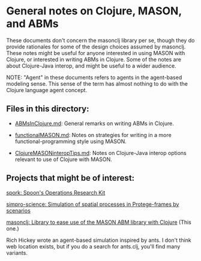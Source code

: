 General notes on Clojure, MASON, and ABMs
====

These documents don't concern the masonclj library per se, though
they do provide rationales for some of the design choices assumed by
masonclj.  These notes might be useful for anyone interested in using
MASON with Clojure, or interested in writing ABMs in Clojure.  Some of
the notes are about Clojure-Java interop, and might be useful to a wider
audience.

NOTE: "Agent" in these documents refers to agents in the agent-based
modeling sense.  This sense of the term has almost nothing to do
with the Clojure language agent concept.

## Files in this directory:

* [ABMsInClojure.md](https://github.com/mars0i/masonclj/blob/master/doc/general/ABMsInClojure.md):
General remarks on writing ABMs in Clojure.

* [functionalMASON.md](https://github.com/mars0i/masonclj/blob/master/doc/general/functionalMASON.md):
 Notes on strategies for writing in a more functional-programming style using MASON.

* [ClojureMASONinteropTips.md](https://github.com/mars0i/masonclj/blob/master/doc/general/ClojureMASONinteropTips.md):
Notes on Clojure-Java interop options relevant to use of Clojure with MASON. 


## Projects that might be of interest:

[spork: Spoon's Operations Research Kit](https://github.com/joinr/spork)

[simpro-science: Simulation of spatial processes in Protege-frames by scenarios](https://github.com/rururu/simpro-scene)

[masonclj: Library to ease use of the MASON ABM library with
Clojure](https://github.com/mars0i/masonclj) (This one.)

Rich Hickey wrote an agent-based simulation inspired by ants.  I don't
think web location exists, but if you do a search for ants.clj, you'll
find many variants.
